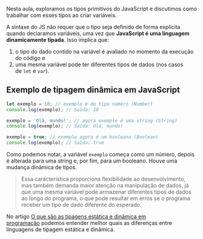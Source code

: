 Nesta aula, exploramos os tipos primitivos do JavaScript e discutimos como trabalhar com esses tipos ao criar variáveis.

A sintaxe do JS não requer que o tipo seja definido de forma explícita quando declaramos variáveis, uma vez que **JavaScript é uma linguagem dinamicamente tipada**. Isso implica que:

1. o tipo do dado contido na variável é avaliado no momento da execução do código e
2. uma mesma variável pode ter diferentes tipos de dados (nos casos de `let` e `var`).

## Exemplo de tipagem dinâmica em JavaScript

```js
let exemplo = 10; // exemplo é do tipo número (Number)
console.log(exemplo); // Saída: 10

exemplo = 'Olá, mundo!'; // agora exemplo é uma string (String)
console.log(exemplo); // Saída: Olá, mundo!

exemplo = true; // exemplo agora é um booleano (Boolean)
console.log(exemplo); // Saída: true
```

Como podemos notar, a variável `exemplo` começa como um número, depois é alterada para uma string e, por fim, para um booleano. Houve uma mudança dinâmica de tipos.

> Essa característica proporciona flexibilidade ao desenvolvimento, mas também demanda maior atenção na manipulação de dados, já que uma mesma variável pode armazenar diferentes tipos de dados ao longo do programa, o que pode resultar em erros se o programa receber um tipo de dado diferente do esperado.

No artigo [O que são as tipagens estática e dinâmica em programação](https://www.alura.com.br/artigos/o-que-sao-as-tipagens-estatica-e-dinamica-em-programacao#o-que-sao-tipos?) podemos entender melhor quais as diferenças entre linguagens de tipagem estática e dinâmica.